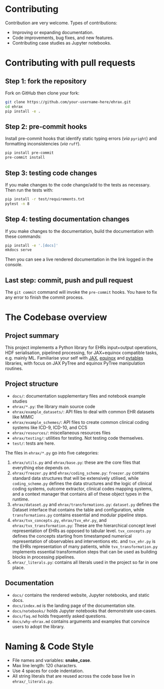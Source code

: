 # Contributing

Contribution are very welcome. Types of contributions:

- Improving or expanding documentation.
- Code improvements, bug fixes, and new features.
- Contributing case studies as Jupyter notebooks.

# Contributing with pull requests

## Step 1: fork the repository

Fork on GitHub then clone your fork:

```bash
git clone https://github.com/your-username-here/ehrax.git
cd ehrax
pip install -e .
```

## Step 2: pre-commit hooks

Install pre-commit hooks that identify static typing errors (_via_ `pyright`) and formatting inconsistencies (_via_ `ruff`).

```bash
pip install pre-commit
pre-commit install
```

## Step 3: testing code changes

If you make changes to the code change/add to the tests as necessary. Then run the tests with:

```bash
pip install -r test/requirements.txt
pytest -n 8
```

## Step 4: testing documentation changes

If you make changes to the documentation, build the documentation with these commands:

```bash
pip install -e '.[docs]'
mkdocs serve
```

Then you can see a live rendered documentation in the link logged in the console.

## Last step: commit, push and pull request

The `git commit` command will invoke the `pre-commit` hooks. You have to fix any error to finish the commit process.

# The Codebase overview

## Project summary

This project implements a Python library for EHRs input+output operations, HDF serialisation, pipelined processing, for JAX+equinox compatible tasks, e.g. mainly ML.
Familiarise your self with [JAX](https://github.com/jax-ml/jax), [equinox](https://github.com/patrick-kidger/equinox) and [pytables](https://www.pytables.org) libraries, with focus on JAX PyTree and equinox PyTree manipulation routines.

## Project structure

* `docs/`: documentation supplementary files and notebook example studies
* `ehrax/*.py`: the library main source code
* `ehrax/example_datasets/`: API files to deal with common EHR datasets like MIMIC
* `ehrax/example_schemes/`: API files to create common clinical coding systems like ICD-9, ICD-10, and CCS
* `ehrax/resources/`: miscellaneous resources files
* `ehrax/testing/`: utilities for testing. Not testing code themselves.
* `test/`: tests are here.

The files in `ehrax/*.py` go into five categories:

1. `ehrax/utils.py` and `ehrax/base.py`: these are the core files that everything else depends on.
2. `ehrax/freezer.py` and `ehrax/coding_scheme.py`: `freezer.py` contains standard data structures that will be extensively utilised, while `coding_scheme.py` defines the data structures and the logic of clinical coding systems, outcome extractor, clinical codes mapping systems, and a context manager that contains all of these object types in the runtime.
3. `ehrax/dataset.py` and `ehrax/transformations.py`: `dataset.py` defines the Dataset interface that contains the table and configuration, while `transformations.py` contains essential and modular pipeline steps.
4. `ehrax/tvx_concepts.py`, `ehrax/tvx_ehr.py`, and `ehrax/tvx_transformation.py`: These are the hierarchical concept level representation of EHRs as opposed to tabular level. `tvx_concepts.py` defines the concepts starting from timestamped numerical representation of observables and interventions etc. and `tvx_ehr.py` is the EHRs representation of many patients, while `tvx_transformation.py` implements essential transformation steps that can be used as building blocks in processing pipelines.
5. `ehrax/_literals.py`: contains all literals used in the project so far in one place.

## Documentation

- `docs/` contains the rendered website, Jupyter notebooks, and static docs.
- `docs/index.md` is the landing page of the documentation site.
- `docs/notebooks/` holds Jupyter notebooks that demonstrate use‑cases.
-  `docs/faq.md` holds frequently asked questions.
-  `docs/why-ehrax.md` contains arguments and examples that convince users to adopt the library.

# Naming & Code Style

- File names and variables: **snake_case**.
- Max line length: 120 characters.
- Use 4 spaces for code indentation.
- All string literals that are reused across the code base live in `ehrax/_literals.py`.
